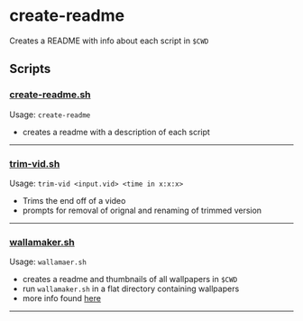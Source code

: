 # create-readme

Creates a README with info about each script in `$CWD`

## Scripts

### [create-readme.sh](create-readme.sh)

 Usage: `create-readme`

 - creates a readme with a description of each script
***

### [trim-vid.sh](trim-vid.sh)

 Usage: `trim-vid <input.vid> <time in x:x:x>`

 - Trims the end off of a video
 - prompts for removal of orignal and renaming of trimmed version
***

### [wallamaker.sh](wallamaker.sh)

 Usage: `wallamaer.sh`

 - creates a readme and thumbnails of all wallpapers in `$CWD`
 - run `wallamaker.sh` in a flat directory containing wallpapers
 - more info found [here](https://github.com/avcourt/wallamaker)
***
